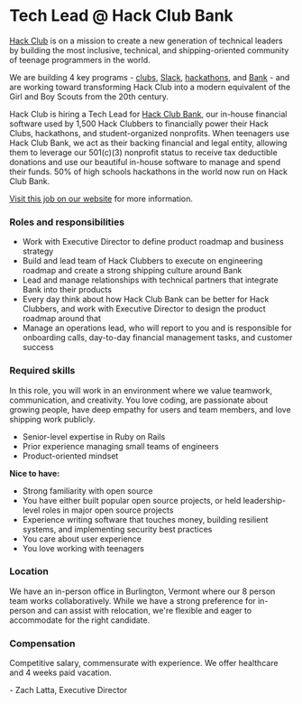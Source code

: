 # Tech Lead @ Hack Club Bank

[Hack Club](https://hackclub.com) is on a mission to create a new generation of technical leaders by building the most inclusive, technical, and shipping-oriented community of teenage programmers in the world.

We are building 4 key programs - [clubs](https://hackclub.com), [Slack](https://hackclub.com/slack/), [hackathons](https://hackathons.hackclub.com), and [Bank](https://hackclub.com/bank/) - and are working toward transforming Hack Club into a modern equivalent of the Girl and Boy Scouts from the 20th century.

Hack Club is hiring a Tech Lead for [Hack Club Bank](https://hackclub.com/bank/), our in-house financial software used by 1,500 Hack Clubbers to financially power their Hack Clubs, hackathons, and student-organized nonprofits. When teenagers use Hack Club Bank, we act as their backing financial and legal entity, allowing them to leverage our 501(c)(3) nonprofit status to receive tax deductible donations and use our beautiful in-house software to manage and spend their funds. 50% of high schools hackathons in the world now run on Hack Club Bank.

[Visit this job on our website](https://hackclub.com/jobs/bank-tech-lead/) for more information.

### Roles and responsibilities

- Work with Executive Director to define product roadmap and business strategy
- Build and lead team of Hack Clubbers to execute on engineering roadmap and create a strong shipping culture around Bank
- Lead and manage relationships with technical partners that integrate Bank into their products
- Every day think about how Hack Club Bank can be better for Hack Clubbers, and work with Executive Director to design the product roadmap around that
- Manage an operations lead, who will report to you and is responsible for onboarding calls, day-to-day financial management tasks, and customer success

### Required skills

In this role, you will work in an environment where we value teamwork, communication, and creativity. You love coding, are passionate about growing people, have deep empathy for users and team members, and love shipping work publicly.

- Senior-level expertise in Ruby on Rails
- Prior experience managing small teams of engineers
- Product-oriented mindset

**Nice to have:**

- Strong familiarity with open source
- You have either built popular open source projects, or held leadership-level roles in major open source projects
- Experience writing software that touches money, building resilient systems, and implementing security best practices
- You care about user experience
- You love working with teenagers

### Location

We have an in-person office in Burlington, Vermont where our 8 person team works collaboratively. While we have a strong preference for in-person and can assist with relocation, we're flexible and eager to accommodate for the right candidate. 

### Compensation

Competitive salary, commensurate with experience. We offer healthcare and 4 weeks paid vacation.

\- Zach Latta, Executive Director

